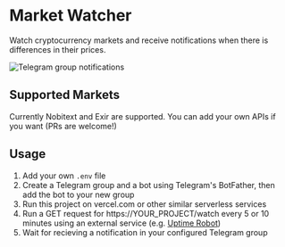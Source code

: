 # Market Watcher

Watch cryptocurrency markets and receive notifications when there is differences in their prices.

<img src="https://user-images.githubusercontent.com/510242/92996189-fe26c880-f51e-11ea-8671-f6d1ec949855.png" alt="Telegram group notifications" />

## Supported Markets

Currently Nobitext and Exir are supported. You can add your own APIs if you want (PRs are welcome!)

## Usage

1. Add your own `.env` file
2. Create a Telegram group and a bot using Telegram's BotFather, then add the bot to your new group
3. Run this project on vercel.com or other similar serverless services
4. Run a GET request for https://YOUR_PROJECT/watch every 5 or 10 minutes using an external service (e.g. [Uptime Robot](https://uptimerobot.com/))
5. Wait for recieving a notification in your configured Telegram group
